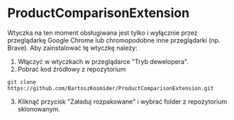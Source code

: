 # ProductComparisonExtension

Wtyczka na ten moment obsługiwana jest tylko i wyłącznie przez przeglądarkę Google Chrome lub chromopodobne inne przeglądarki (np. Brave).
Aby zainstalować tę wtyczkę należy:
1. Włączyć w wtyczkach w przeglądarce "Tryb dewelopera".
2.  Pobrać kod źródłowy z repozytorium
```
git clone https://github.com/BartoszKosmider/ProductComparisonExtension.git
```
3. Kliknąć przycisk "Załaduj rozpakowane" i wybrać folder z repozytorium sklonowanym.
